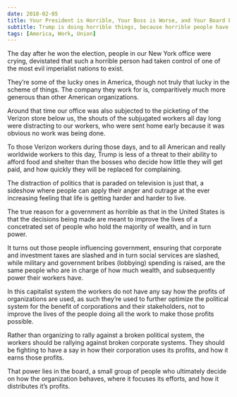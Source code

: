 ```yaml
---
date: 2018-02-05
title: Your President is Horrible, Your Boss is Worse, and Your Board Even More So
subtitle: Trump is doing horrible things, because horrible people have all the money and power.
tags: [America, Work, Union]
---
```


The day after he won the election, people in our New York office were crying, devistated that such a horrible person had taken control of one of the most evil imperialist nations to exist.

They’re some of the lucky ones in America, though not truly that lucky in the scheme of things. The company they work for is, comparitively much more generous than other American organizations.

Around that time our office was also subjected to the picketing of the Verizon store below us, the shouts of the subjugated workers all day long were distracting to our workers, who were sent home early because it was obvious no work was being done.

To those Verizon workers during those days, and to all American and really worldwide workers to this day, Trump is less of a threat to their ability to afford food and shelter than the bosses who decide how little they will get paid, and how quickly they will be replaced for complaining.

The distraction of politics that is paraded on television is just that, a sideshow where people can apply their anger and outrage at the ever increasing feeling that life is getting harder and harder to live.

The true reason for a government as horrible as that in the United States is that the decisions being made are meant to improve the lives of a concetrated set of people who hold the majority of wealth, and in turn power.

It turns out those people influencing government, ensuring that corporate and investment taxes are slashed and in turn social services are slashed, while military and government bribes (lobbying) spending is raised, are the same people who are in charge of how much wealth, and subsequently power their workers have.

In this capitalist system the workers do not have any say how the profits of organizations are used, as such they’re used to further optimize the political system for the benefit of corporations and their stakeholders, not to improve the lives of the people doing all the work to make those profits possible.

Rather than organizing to rally against a broken political system, the workers should be rallying against broken corporate systems. They should be fighting to have a say in how their corporation uses its profits, and how it earns those profits.

That power lies in the board, a small group of people who ultimately decide on how the organization behaves, where it focuses its efforts, and how it distributes it’s profits.
